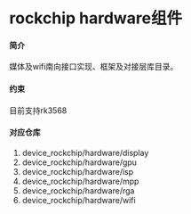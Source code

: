 # rockchip hardware组件

#### 简介
媒体及wifi南向接口实现、框架及对接层库目录。
#### 约束
目前支持rk3568
#### 对应仓库

1.  device_rockchip/hardware/display
2.  device_rockchip/hardware/gpu
3.  device_rockchip/hardware/isp
4.  device_rockchip/hardware/mpp
5.  device_rockchip/hardware/rga
6.  device_rockchip/hardware/wifi